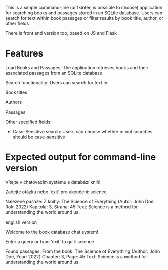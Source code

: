 This is a simple command-line (or tkinter, is possible to choose) application for searching books and passages stored in an SQLite database. Users can search for text within book passages or filter results by book title, author, or other fields

There is front end version too, based on JS and Flask

# Features

Load Books and Passages: The application retrieves books and their associated passages from an SQLite database

Search functionality: Users can search for text in:

Book titles

Authors

Passages

Other specified fields:

- Case-Sensitive search: Users can choose whether or not searches should be case-sensitive

# Expected output for command-line version

Vítejte v chatovacím systému s databází knih!

Zadejte otázku nebo 'exit' pro ukončení: science

Nalezené pasáže:
Z knihy: The Science of Everything (Autor: John Doe, Rok: 2022)
Kapitola: 3, Strana: 45
Text: Science is a method for understanding the world around us.

english version

Welcome to the book database chat system!

Enter a query or type 'exit' to quit: science

Found passages:
From the book: The Science of Everything (Author: John Doe, Year: 2022)
Chapter: 3, Page: 45
Text: Science is a method for understanding the world around us.

